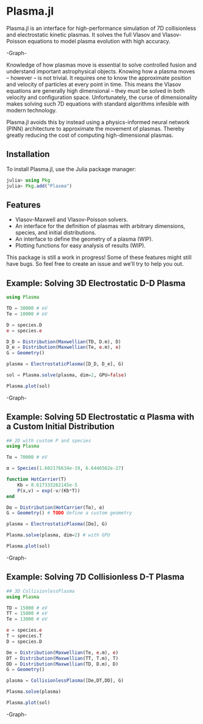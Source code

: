 # Plasma.jl

Plasma.jl is an interface for high-performance simulation of 7D collisionless and electrostatic kinetic plasmas. It solves the full Vlasov and Vlasov-Poisson equations to model plasma evolution with high accuracy.

-Graph-

Knowledge of how plasmas move is essential to solve controlled fusion and understand important astrophysical objects. Knowing how a plasma moves – however – is not trivial. It requires one to know the approximate position and velocity of particles at every point in time. This means the Vlasov equations are generally high dimensional – they must be solved in both velocity and configuration space. Unfortunately, the curse of dimensionality makes solving such 7D equations with standard algorithms infesible with modern technology.

Plasma.jl avoids this by instead using a physics-informed neural network (PINN) architecture to approximate the movement of plasmas. Thereby greatly reducing the cost of computing high-dimensional plasmas.

## Installation

To install Plasma.jl, use the Julia package manager:

```julia
julia> using Pkg
julia> Pkg.add("Plasma")
```

## Features

- Vlasov-Maxwell and Vlasov-Poisson solvers.
- An interface for the definition of plasmas with arbitrary dimensions, species, and initial distributions.
- An interface to define the geometry of a plasma (WIP).
- Plotting functions for easy analysis of results (WIP).

This package is still a work in progress! Some of these features might still have bugs. So feel free to create an issue and we'll try to help you out.

## Example: Solving 3D Electrostatic D-D Plasma

```julia
using Plasma

TD = 30000 # eV
Te = 10000 # eV

D = species.D
e = species.e

D_D = Distribution(Maxwellian(TD, D.m), D)
D_e = Distribution(Maxwellian(Te, e.m), e)
G = Geometry()

plasma = ElectrostaticPlasma([D_D, D_e], G)

sol = Plasma.solve(plasma, dim=2, GPU=false)

Plasma.plot(sol)
```

-Graph-

## Example: Solving 5D Electrostatic α Plasma with a Custom Initial Distribution

```julia
## 2D with custom P and species
using Plasma

Tα = 70000 # eV

α = Species(1.602176634e-19, 6.6446562e-27)

function HotCarrier(T)
    Kb = 8.617333262145e-5
    P(x,v) = exp(-v/(Kb*T))
end

Dα = Distribution(HotCarrier(Tα), α)
G = Geometry() # TODO define a custom geometry

plasma = ElectrostaticPlasma([Dα], G)

Plasma.solve(plasma, dim=2) # with GPU

Plasma.plot(sol)
```

-Graph-

## Example: Solving 7D Collisionless D-T Plasma

```julia
## 3D CollisionlessPlasma
using Plasma

TD = 15000 # eV
TT = 15000 # eV
Te = 13000 # eV

e = species.e
T = species.T
D = species.D

De = Distribution(Maxwellian(Te, e.m), e)
DT = Distribution(Maxwellian(TT, T.m), T)
DD = Distribution(Maxwellian(TD, D.m), D)
G = Geometry()

plasma = CollisionlessPlasma([De,DT,DD], G)

Plasma.solve(plasma)

Plasma.plot(sol)
```

-Graph-
